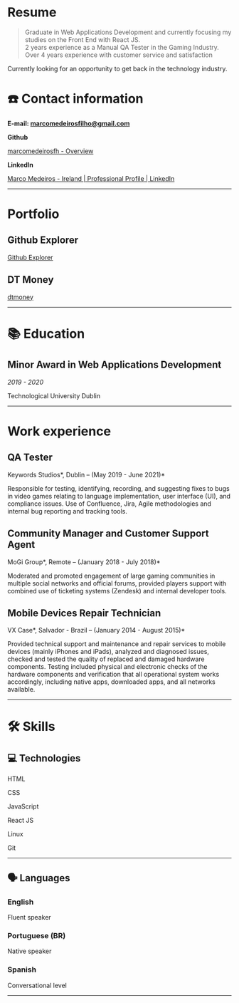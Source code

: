 # Resume

> Graduate in Web Applications Development and currently focusing my studies on the Front End with React JS.  
2 years experience as a Manual QA Tester in the Gaming Industry.
Over 4 years experience with customer service and satisfaction

Currently looking for an opportunity to get back in the technology industry.
> 

# ☎️ Contact information

**E-mail: marcomedeirosfilho@gmail.com**

**Github**

[marcomedeirosfh - Overview](https://github.com/marcomedeirosfh)

 **LinkedIn**

[Marco Medeiros - Ireland | Professional Profile | LinkedIn](https://www.linkedin.com/in/marco-medeiros-filho/)

---

# Portfolio

## Github Explorer

[Github Explorer](https://confident-noether-0c8bcf.netlify.app/)

## DT Money

[dtmoney](https://sharp-banach-a8130f.netlify.app/)

---

# 📚 Education

## Minor Award in Web Applications Development

*2019 - 2020*

Technological University Dublin

---

# Work experience

## QA Tester

Keywords Studios*, Dublin – (May 2019 - June 2021)*

Responsible for testing, identifying, recording, and suggesting fixes to bugs in video games relating to language implementation, user interface (UI), and compliance issues. Use of Confluence, Jira, 
Agile methodologies and internal bug reporting and tracking tools.

## Community Manager and Customer Support Agent

MoGi Group*, Remote – (January 2018 - July 2018)*

Moderated and promoted engagement of large gaming communities in multiple social networks 
and official forums, provided players support with combined use of ticketing systems (Zendesk) and internal developer tools.

## Mobile Devices Repair Technician

VX Case*, Salvador - Brazil – (January 2014 - August 2015)*

Provided technical support and maintenance and repair services to mobile devices (mainly iPhones 
and iPads), analyzed and diagnosed issues, checked and tested the quality of replaced and damaged hardware components. Testing included physical and electronic checks of the hardware 
components and verification that all operational system works accordingly, including native apps, 
downloaded apps, and all networks available.

---

# 🛠 Skills

## 💻 Technologies

HTML

CSS

JavaScript

React JS

Linux

Git

---

## 🗣 Languages

### English

Fluent speaker

### Portuguese (BR)

Native speaker

### Spanish

Conversational level

---